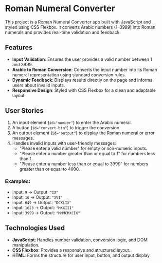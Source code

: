# Roman Numeral Converter  

This project is a Roman Numeral Converter app built with JavaScript and styled using CSS Flexbox. It converts Arabic numbers (1–3999) into Roman numerals and provides real-time validation and feedback.

## Features  
- **Input Validation**: Ensures the user provides a valid number between 1 and 3999.  
- **Arabic to Roman Conversion**: Converts the input number into its Roman numeral representation using standard conversion rules.  
- **Dynamic Feedback**: Displays results directly on the page and informs users about invalid inputs.  
- **Responsive Design**: Styled with CSS Flexbox for a clean and adaptable layout.  

## User Stories  
1. An input element (`id="number"`) to enter the Arabic numeral.  
2. A button (`id="convert-btn"`) to trigger the conversion.  
3. An output element (`id="output"`) to display the Roman numeral or error messages.  
4. Handles invalid inputs with user-friendly messages:  
   - "Please enter a valid number" for empty or non-numeric inputs.  
   - "Please enter a number greater than or equal to 1" for numbers less than 1.  
   - "Please enter a number less than or equal to 3999" for numbers greater than or equal to 4000.  

### Examples:  
- Input: `9` → Output: `"IX"`  
- Input: `16` → Output: `"XVI"`  
- Input: `649` → Output: `"DCXLIX"`  
- Input: `1023` → Output: `"MXXIII"`  
- Input: `3999` → Output: `"MMMCMXCIX"`  

## Technologies Used  
- **JavaScript**: Handles number validation, conversion logic, and DOM manipulation.  
- **CSS Flexbox**: Provides a responsive and structured layout.  
- **HTML**: Forms the structure for user input, button, and output display.  
